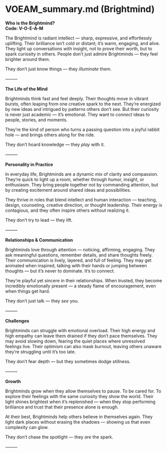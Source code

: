 # VOEAM_summary.md (Brightmind)

**Who is the Brightmind?**  
**Code: V-O-E-A-M**

The Brightmind is radiant intellect — sharp, expressive, and effortlessly uplifting. Their brilliance isn’t cold or distant; it’s warm, engaging, and alive. They light up conversations with insight, not to prove their worth, but to spark curiosity in others. People don’t just admire Brightminds — they feel brighter around them.

They don’t just know things — they *illuminate* them.

⸻

**The Life of the Mind**

Brightminds think fast and feel deeply. Their thoughts move in vibrant bursts, often leaping from one creative spark to the next. They’re energized by new ideas and intrigued by patterns others don’t see. But their curiosity is never just academic — it’s emotional. They want to *connect* ideas to people, stories, and moments.

They’re the kind of person who turns a passing question into a joyful rabbit hole — and brings others along for the ride.

They don’t hoard knowledge — they *play* with it.

⸻

**Personality in Practice**

In everyday life, Brightminds are a dynamic mix of clarity and compassion. They’re quick to light up a room, whether through humor, insight, or enthusiasm. They bring people together not by commanding attention, but by creating excitement around shared ideas and possibilities.

They thrive in roles that blend intellect and human interaction — teaching, design, counseling, creative direction, or thought leadership. Their energy is contagious, and they often inspire others without realizing it.

They don’t try to lead — they lift.

⸻

**Relationships & Communication**

Brightminds love through attention — noticing, affirming, engaging. They ask meaningful questions, remember details, and share thoughts freely. Their communication is lively, layered, and full of feeling. They may get animated when inspired, talking with their hands or jumping between thoughts — but it’s never to dominate. It’s to connect.

They’re playful yet sincere in their relationships. When trusted, they become incredibly emotionally present — a steady flame of encouragement, even when things get hard.

They don’t just talk — they *see* you.

⸻

**Challenges**

Brightminds can struggle with emotional overload. Their high energy and high empathy can leave them drained if they don’t pace themselves. They may avoid slowing down, fearing the quiet places where unresolved feelings live. Their optimism can also mask burnout, leaving others unaware they’re struggling until it’s too late.

They don’t fear depth — but they sometimes dodge stillness.

⸻

**Growth**

Brightminds grow when they allow themselves to pause. To be cared for. To explore their feelings with the same curiosity they show the world. Their light shines brightest when it’s replenished — when they stop performing brilliance and trust that their presence alone is enough.

At their best, Brightminds help others believe in themselves again. They light dark places without erasing the shadows — showing us that even complexity can glow.

They don’t chase the spotlight — they *are* the spark.

⸻
